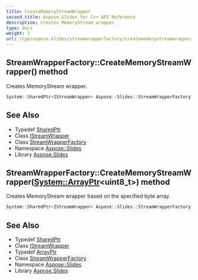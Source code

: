 ```yaml
---
title: CreateMemoryStreamWrapper
second_title: Aspose.Slides for C++ API Reference
description: Creates MemoryStream wrapper.
type: docs
weight: 1
url: /cpp/aspose.slides/streamwrapperfactory/creatememorystreamwrapper/
---
```

## StreamWrapperFactory::CreateMemoryStreamWrapper() method


Creates MemoryStream wrapper.

```cpp
System::SharedPtr<IStreamWrapper> Aspose::Slides::StreamWrapperFactory::CreateMemoryStreamWrapper() override
```

## See Also

* Typedef [SharedPtr](../../../system/sharedptr/)
* Class [IStreamWrapper](../../istreamwrapper/)
* Class [StreamWrapperFactory](../)
* Namespace [Aspose::Slides](../../)
* Library [Aspose.Slides](../../../)
## StreamWrapperFactory::CreateMemoryStreamWrapper([System::ArrayPtr](../../../system/arrayptr/)\<**uint8_t**\>) method


Creates MemoryStream wrapper based on the specified byte array.

```cpp
System::SharedPtr<IStreamWrapper> Aspose::Slides::StreamWrapperFactory::CreateMemoryStreamWrapper(System::ArrayPtr<uint8_t> buffer) override
```

## See Also

* Typedef [SharedPtr](../../../system/sharedptr/)
* Class [IStreamWrapper](../../istreamwrapper/)
* Typedef [ArrayPtr](../../../system/arrayptr/)
* Class [StreamWrapperFactory](../)
* Namespace [Aspose::Slides](../../)
* Library [Aspose.Slides](../../../)
